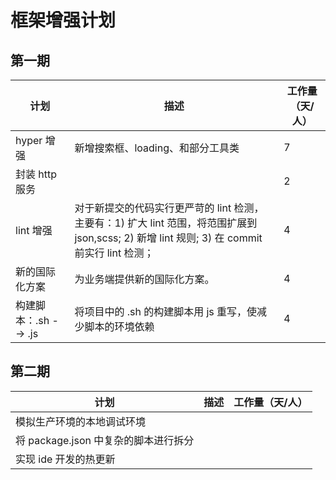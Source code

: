 # 框架增强计划
## 第一期

| 计划                  | 描述                                                                                                                                          | 工作量（天/人） |
| --------------------- | --------------------------------------------------------------------------------------------------------------------------------------------- | --------------- |
| hyper 增强            | 新增搜索框、loading、和部分工具类                                                                                                             | 7               |
| 封装 http 服务        |                                                                                                                                               | 2               |
| lint 增强             | 对于新提交的代码实行更严苛的 lint 检测，主要有：1) 扩大 lint 范围，将范围扩展到 json,scss; 2) 新增 lint 规则; 3) 在 commit 前实行 lint 检测； | 4               |
| 新的国际化方案        | 为业务端提供新的国际化方案。                                                                                                                  | 4               |
| 构建脚本：.sh --> .js | 将项目中的 .sh 的构建脚本用 js 重写，使减少脚本的环境依赖                                                                                     | 4               |

## 第二期
| 计划                                 | 描述 | 工作量（天/人） |
| ------------------------------------ | ---- | --------------- |
| 模拟生产环境的本地调试环境           |      |                 |
| 将 package.json 中复杂的脚本进行拆分 |      |                 |
| 实现 ide 开发的热更新                |      |                 |